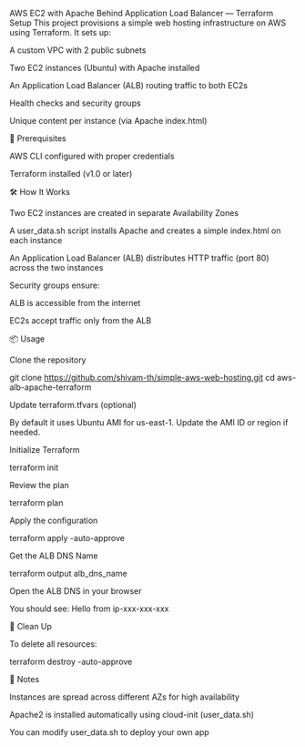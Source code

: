 AWS EC2 with Apache Behind Application Load Balancer — Terraform Setup
This project provisions a simple web hosting infrastructure on AWS using Terraform. It sets up:

A custom VPC with 2 public subnets

Two EC2 instances (Ubuntu) with Apache installed

An Application Load Balancer (ALB) routing traffic to both EC2s

Health checks and security groups

Unique content per instance (via Apache index.html)


🚀 Prerequisites

AWS CLI configured with proper credentials

Terraform installed (v1.0 or later)

🛠 How It Works

Two EC2 instances are created in separate Availability Zones

A user_data.sh script installs Apache and creates a simple index.html on each instance

An Application Load Balancer (ALB) distributes HTTP traffic (port 80) across the two instances

Security groups ensure:

ALB is accessible from the internet

EC2s accept traffic only from the ALB

📦 Usage

Clone the repository

git clone https://github.com/shivam-th/simple-aws-web-hosting.git
cd aws-alb-apache-terraform

Update terraform.tfvars (optional)

By default it uses Ubuntu AMI for us-east-1. Update the AMI ID or region if needed.

Initialize Terraform

terraform init

Review the plan

terraform plan

Apply the configuration

terraform apply -auto-approve

Get the ALB DNS Name

terraform output alb_dns_name

Open the ALB DNS in your browser

You should see:
Hello from ip-xxx-xxx-xxx

🔄 Clean Up

To delete all resources:

terraform destroy -auto-approve

📝 Notes

Instances are spread across different AZs for high availability

Apache2 is installed automatically using cloud-init (user_data.sh)

You can modify user_data.sh to deploy your own app








